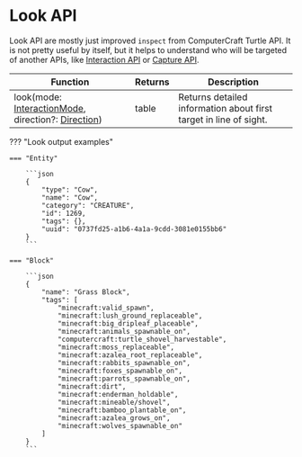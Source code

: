 # Look API

Look API are mostly just improved `inspect` from ComputerCraft Turtle API. It is not pretty useful by itself, but it helps to understand who will be targeted of another APIs, like [Interaction API](interaction.md) or [Capture API](capture.md).

| Function                                           | Returns | Description                                                                                                                                                                                                                          |
|----------------------------------------------------|---------|--------------------------------------------------------------------------------------------------------------------------------------------------------------------------------------------------------------------------------------|
| look(mode: [InteractionMode](./introduction.md#interaction-mode), direction?: [Direction](./introduction.md#direction)) | table   | Returns detailed information about first target in line of sight.  |

??? "Look output examples"

    === "Entity"

        ```json
        {
            "type": "Cow",
            "name": "Cow",
            "category": "CREATURE",
            "id": 1269,
            "tags": {},
            "uuid": "0737fd25-a1b6-4a1a-9cdd-3081e0155bb6"
        }
        ```

    === "Block"

        ```json
        {
            "name": "Grass Block",
            "tags": [
                "minecraft:valid_spawn",
                "minecraft:lush_ground_replaceable",
                "minecraft:big_dripleaf_placeable",
                "minecraft:animals_spawnable_on",
                "computercraft:turtle_shovel_harvestable",
                "minecraft:moss_replaceable",
                "minecraft:azalea_root_replaceable",
                "minecraft:rabbits_spawnable_on",
                "minecraft:foxes_spawnable_on",
                "minecraft:parrots_spawnable_on",
                "minecraft:dirt",
                "minecraft:enderman_holdable",
                "minecraft:mineable/shovel",
                "minecraft:bamboo_plantable_on",
                "minecraft:azalea_grows_on",
                "minecraft:wolves_spawnable_on"
            ]
        }
        ```
